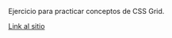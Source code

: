 Ejercicio para practicar conceptos de CSS Grid.

[Link al sitio](https://dbsantiago.github.io/Codecademy/FrontEndEngineer/40-taskList/index.html)